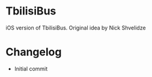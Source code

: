 # TbilisiBus
iOS version of TbilisiBus. Original idea by Nick Shvelidze

# Changelog
- Initial commit
